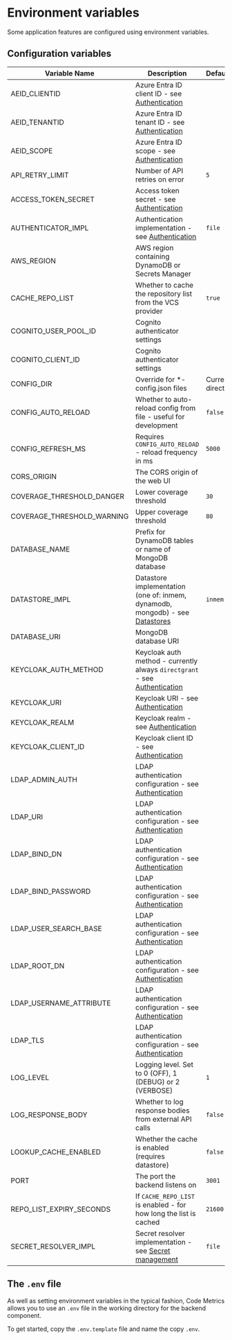 # Environment variables

Some application features are configured using environment variables.

## Configuration variables

| Variable Name              | Description                                                                                       | Default           | Example value                                     |
|----------------------------|---------------------------------------------------------------------------------------------------|:------------------|---------------------------------------------------|
| AEID_CLIENTID              | Azure Entra ID client ID - see [Authentication](./authentication.md)                              |                   | `2222-2222-222-2222`                              |
| AEID_TENANTID              | Azure Entra ID tenant ID - see [Authentication](./authentication.md)                              |                   | `111-1111-1111-1111`                              |
| AEID_SCOPE                 | Azure Entra ID scope - see [Authentication](./authentication.md)                                  |                   | `https://graph.microsoft.com/.default`            |
| API_RETRY_LIMIT            | Number of API retries on error                                                                    | `5`               | `10`                                              |
| ACCESS_TOKEN_SECRET        | Access token secret - see [Authentication](./authentication.md)                                   |                   | `changeme`                                        |
| AUTHENTICATOR_IMPL         | Authentication implementation - see [Authentication](./authentication.md)                         | `file`            | `cognito`                                         |
| AWS_REGION                 | AWS region containing DynamoDB or Secrets Manager                                                 |                   | `eu-west-1`                                       |
| CACHE_REPO_LIST            | Whether to cache the repository list from the VCS provider                                        | `true`            |                                                   |
| COGNITO_USER_POOL_ID       | Cognito authenticator settings                                                                    |                   |                                                   |
| COGNITO_CLIENT_ID          | Cognito authenticator settings                                                                    |                   |                                                   |
| CONFIG_DIR                 | Override for *-config.json files                                                                  | Current directory | `/path/to/config/dir`                             |
| CONFIG_AUTO_RELOAD         | Whether to auto-reload config from file - useful for development                                  | `false`           | `true`                                            |
| CONFIG_REFRESH_MS          | Requires `CONFIG_AUTO_RELOAD` - reload frequency in ms                                            | `5000`            | `30000`                                           |
| CORS_ORIGIN                | The CORS origin of the web UI                                                                     |                   | `https://code-metrics.localhost:3001`             |
| COVERAGE_THRESHOLD_DANGER  | Lower coverage threshold                                                                          | `30`              | `40`                                              |
| COVERAGE_THRESHOLD_WARNING | Upper coverage threshold                                                                          | `80`              | `90`                                              |
| DATABASE_NAME              | Prefix for DynamoDB tables or name of MongoDB database                                            |                   | `CodeMetrics`                                     |
| DATASTORE_IMPL             | Datastore implementation (one of: inmem, dynamodb, mongodb) - see [Datastores](./datastores.md)   | `inmem`           | `dynamodb`                                        |
| DATABASE_URI               | MongoDB database URI                                                                              |                   | `mongodb://code-metrics:changeme@localhost:27017` |
| KEYCLOAK_AUTH_METHOD       | Keycloak auth method - currently always `directgrant` - see [Authentication](./authentication.md) |                   |                                                   |
| KEYCLOAK_URI               | Keycloak URI - see [Authentication](./authentication.md)                                          |                   |                                                   |
| KEYCLOAK_REALM             | Keycloak realm - see [Authentication](./authentication.md)                                        |                   |                                                   |
| KEYCLOAK_CLIENT_ID         | Keycloak client ID - see [Authentication](./authentication.md)                                    |                   |                                                   |
| LDAP_ADMIN_AUTH            | LDAP authentication configuration - see [Authentication](./authentication.md)                     |                   |                                                   |
| LDAP_URI                   | LDAP authentication configuration - see [Authentication](./authentication.md)                     |                   |                                                   |
| LDAP_BIND_DN               | LDAP authentication configuration - see [Authentication](./authentication.md)                     |                   |                                                   |
| LDAP_BIND_PASSWORD         | LDAP authentication configuration - see [Authentication](./authentication.md)                     |                   |                                                   |
| LDAP_USER_SEARCH_BASE      | LDAP authentication configuration - see [Authentication](./authentication.md)                     |                   |                                                   |
| LDAP_ROOT_DN               | LDAP authentication configuration - see [Authentication](./authentication.md)                     |                   |                                                   |
| LDAP_USERNAME_ATTRIBUTE    | LDAP authentication configuration - see [Authentication](./authentication.md)                     |                   |                                                   |
| LDAP_TLS                   | LDAP authentication configuration - see [Authentication](./authentication.md)                     |                   |                                                   |
| LOG_LEVEL                  | Logging level. Set to 0 (OFF), 1 (DEBUG) or 2 (VERBOSE)                                           | `1`               | `2`                                               |
| LOG_RESPONSE_BODY          | Whether to log response bodies from external API calls                                            | `false`           | `true`                                            |
| LOOKUP_CACHE_ENABLED       | Whether the cache is enabled (requires datastore)                                                 | `false`           | `true`                                            |
| PORT                       | The port the backend listens on                                                                   | `3001`            | `3030`                                            |
| REPO_LIST_EXPIRY_SECONDS   | If `CACHE_REPO_LIST` is enabled - for how long the list is cached                                 | `21600`           | `10800`                                           |
| SECRET_RESOLVER_IMPL       | Secret resolver implementation - see [Secret management](./secret_management.md)                  | `file`            | `file`                                            |

## The `.env` file

As well as setting environment variables in the typical fashion, Code Metrics allows you to use an `.env` file in the working directory for the backend component.

To get started, copy the `.env.template` file and name the copy `.env`.
